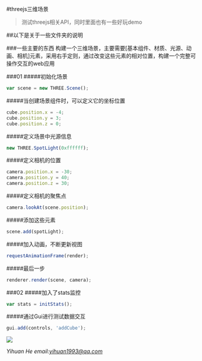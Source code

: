 #threejs三维场景
>测试threejs相关API，同时里面也有一些好玩demo

##以下是关于一些文件夹的说明

###一些主要的东西
构建一个三维场景，主要需要[基本组件、材质、光源、动画、相机]元素，采用右手定则，通过改变这些元素的相对位置，构建一个完整可操作交互的web应用

###01
#####初始化场景
```javascript
var scene = new THREE.Scene();
```
#####当创建场景组件时，可以定义它的坐标位置
```javascript
cube.position.x = -4;
cube.position.y = 3;
cube.position.z = 0;
```
#####定义场景中光源信息
```javascript
new THREE.SpotLight(0xffffff);
```
#####定义相机的位置
```javascript
camera.position.x = -30;
camera.position.y = 40;
camera.position.z = 30;
```
#####定义相机的聚焦点
```javascript
camera.lookAt(scene.position);
```
#####添加这些元素
```javascript
scene.add(spotLight);
```
#####加入动画，不断更新视图
```javascript
requestAnimationFrame(render);
```
#####最后一步
```javascript
renderer.render(scene, camera);
```

###02
#####加入了stats监控
```javascript
var stats = initStats();
```
#####通过Gui进行测试数据交互
```javascript
gui.add(controls, 'addCube');
```
![](http://olcrntw9l.bkt.clouddn.com/QQ20170214-154408.gif)

*Yihuan He email:yihuan1993@qq.com*
